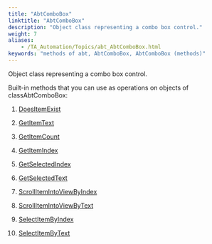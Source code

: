 ```yaml
--- 
title: "AbtComboBox"
linktitle: "AbtComboBox"
description: "Object class representing a combo box control."
weight: 7
aliases: 
    - /TA_Automation/Topics/abt_AbtComboBox.html
keywords: "methods of abt, AbtComboBox, AbtComboBox (methods)"
---
```


Object class representing a combo box control.

Built-in methods that you can use as operations on objects of classAbtComboBox:

1.  [DoesItemExist](/automation-guide/action-based-testing-language/testarchitect-automation-classes/automation-classes/abtcombobox/doesitemexist)  

2.  [GetItemText](/automation-guide/action-based-testing-language/testarchitect-automation-classes/automation-classes/abtcombobox/getitemtext)  

3.  [GetItemCount](/automation-guide/action-based-testing-language/testarchitect-automation-classes/automation-classes/abtcombobox/getitemcount)  

4.  [GetItemIndex](/automation-guide/action-based-testing-language/testarchitect-automation-classes/automation-classes/abtcombobox/getitemindex)  

5.  [GetSelectedIndex](/automation-guide/action-based-testing-language/testarchitect-automation-classes/automation-classes/abtcombobox/getselectedindex)  

6.  [GetSelectedText](/automation-guide/action-based-testing-language/testarchitect-automation-classes/automation-classes/abtcombobox/getselectedtext)  

7.  [ScrollItemIntoViewByIndex](/automation-guide/action-based-testing-language/testarchitect-automation-classes/automation-classes/abtcombobox/scrollitemintoviewbyindex)  

8.  [ScrollItemIntoViewByText](/automation-guide/action-based-testing-language/testarchitect-automation-classes/automation-classes/abtcombobox/scrollitemintoviewbytext)  

9.  [SelectItemByIndex](/automation-guide/action-based-testing-language/testarchitect-automation-classes/automation-classes/abtcombobox/selectitembyindex)  

10. [SelectItemByText](/automation-guide/action-based-testing-language/testarchitect-automation-classes/automation-classes/abtcombobox/selectitembytext)  





